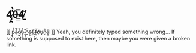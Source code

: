 # 4̷̡̯̍̔0̶͇̅4̸̱̌
[[ p̵͍͉͛̔ą̷̔̅g̸̪̊͂ė̷̯͔̉ ̴̪̗̅ñ̷̲͑ō̴̺̰ẗ̶͙ ̶͈́f̴͚̃ọ̸͑̕u̵̟͘n̷̩͋ḏ̴̩̄ ]]
Yeah, you definitely typed something wrong...
If something is supposed to exist here, then maybe you were given a broken link.
